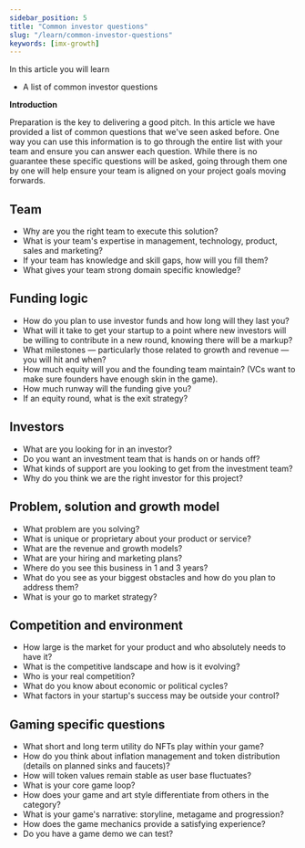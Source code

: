 ```yaml
---
sidebar_position: 5
title: "Common investor questions"
slug: "/learn/common-investor-questions"
keywords: [imx-growth]
---
```


 In this article you will learn

- A list of common investor questions

**Introduction**

Preparation is the key to delivering a good pitch. In this article we have provided a list of common questions that we've seen asked before. One way you can use this information is to go through the entire list with your team and ensure you can answer each question. While there is no guarantee these specific questions will be asked, going through them one by one will help ensure your team is aligned on your project goals moving forwards.

## Team

- Why are you the right team to execute this solution?
- What is your team's expertise in management, technology, product, sales and marketing?
- If your team has knowledge and skill gaps, how will you fill them?
- What gives your team strong domain specific knowledge?

## Funding logic

- How do you plan to use investor funds and how long will they last you?
- What will it take to get your startup to a point where new investors will be willing to contribute in a new round, knowing there will be a markup?
- What milestones — particularly those related to growth and revenue — you will hit and when?
- How much equity will you and the founding team maintain? (VCs want to make sure founders have enough skin in the game).
- How much runway will the funding give you?
- If an equity round, what is the exit strategy?

## Investors

- What are you looking for in an investor?
- Do you want an investment team that is hands on or hands off?
- What kinds of support are you looking to get from the investment team?
- Why do you think we are the right investor for this project?

## Problem, solution and growth model

- What problem are you solving?
- What is unique or proprietary about your product or service?
- What are the revenue and growth models?
- What are your hiring and marketing plans?
- Where do you see this business in 1 and 3 years?
- What do you see as your biggest obstacles and how do you plan to address them?
- What is your go to market strategy?

## Competition and environment

- How large is the market for your product and who absolutely needs to have it?
- What is the competitive landscape and how is it evolving?
- Who is your real competition?
- What do you know about economic or political cycles?
- What factors in your startup's success may be outside your control?

## Gaming specific questions

- What short and long term utility do NFTs play within your game?
- How do you think about inflation management and token distribution (details on planned sinks and faucets)?
- How will token values remain stable as user base fluctuates?
- What is your core game loop?
- How does your game and art style differentiate from others in the category?
- What is your game's narrative: storyline, metagame and progression?
- How does the game mechanics provide a satisfying experience?
- Do you have a game demo we can test?